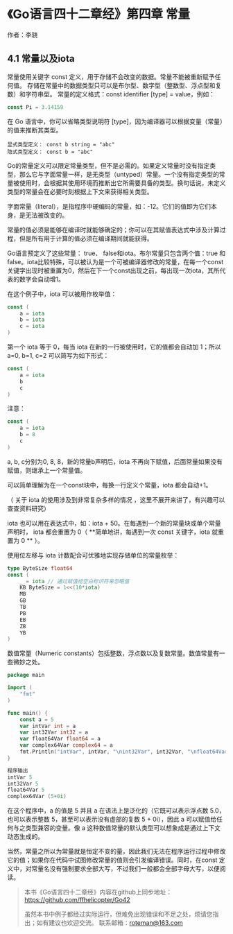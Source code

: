 # 《Go语言四十二章经》第四章 常量

作者：李骁

## 4.1 常量以及iota

常量使用关键字 const 定义，用于存储不会改变的数据。常量不能被重新赋予任何值。 
存储在常量中的数据类型只可以是布尔型、数字型（整数型、浮点型和复数）和字符串型。
常量的定义格式：const identifier [type] = value，例如：

```Go
const Pi = 3.14159
```
在 Go 语言中，你可以省略类型说明符 [type]，因为编译器可以根据变量（常量）的值来推断其类型。


    显式类型定义： const b string = "abc"
    隐式类型定义： const b = "abc"

Go的常量定义可以限定常量类型，但不是必需的。如果定义常量时没有指定类型，那么它与字面常量一样，是无类型（untyped）常量。一个没有指定类型的常量被使用时，会根据其使用环境而推断出它所需要具备的类型。换句话说，未定义类型的常量会在必要时刻根据上下文来获得相关类型。

字面常量（literal），是指程序中硬编码的常量，如：-12。它们的值即为它们本身，是无法被改变的。 

常量的值必须是能够在编译时就能够确定的；你可以在其赋值表达式中涉及计算过程，但是所有用于计算的值必须在编译期间就能获得。

Go语言预定义了这些常量： true、 false和iota。布尔常量只包含两个值：true 和 false。iota比较特殊，可以被认为是一个可被编译器修改的常量，在每一个const关键字出现时被重置为0，然后在下一个const出现之前，每出现一次iota，其所代表的数字会自动增1。

在这个例子中，iota 可以被用作枚举值：

```Go
const (
    a = iota
    b = iota
    c = iota
)
```

第一个 iota 等于 0，每当 iota 在新的一行被使用时，它的值都会自动加 1；所以 a=0, b=1, c=2 可以简写为如下形式：

```Go
const (
    a = iota
    b
    c
)
```
注意：

```Go
const (
    a = iota
    b = 8
    c
)
```
a, b, c分别为0, 8, 8，新的常量b声明后，iota 不再向下赋值，后面常量如果没有赋值，则继承上一个常量值。

可以简单理解为在一个const块中，每换一行定义个常量，iota 都会自动+1。

（ 关于 iota 的使用涉及到非常复杂多样的情况 ，这里不展开来讲了，有兴趣可以查查资料研究）

iota 也可以用在表达式中，如：iota + 50。在每遇到一个新的常量块或单个常量声明时， iota 都会重置为 0（ **简单地讲，每遇到一次 const 关键字，iota 就重置为 0 ** ）。

使用位左移与 iota 计数配合可优雅地实现存储单位的常量枚举：

```Go
type ByteSize float64
const (
    _ = iota // 通过赋值给空白标识符来忽略值
    KB ByteSize = 1<<(10*iota)
    MB
    GB
    TB
    PB
    EB
    ZB
    YB
)
```

数值常量（Numeric constants）包括整数，浮点数以及复数常量。数值常量有一些微妙之处。

```Go
package main

import (
	"fmt"
)

func main() {
	const a = 5
	var intVar int = a
	var int32Var int32 = a
	var float64Var float64 = a
	var complex64Var complex64 = a
	fmt.Println("intVar", intVar, "\nint32Var", int32Var, "\nfloat64Var", float64Var, "\ncomplex64Var", complex64Var)
}
```

```Go
程序输出
intVar 5 
int32Var 5 
float64Var 5 
complex64Var (5+0i)

```

在这个程序中，a 的值是 5 并且 a 在语法上是泛化的（它既可以表示浮点数 5.0，也可以表示整数 5，甚至可以表示没有虚部的复数 5 + 0i），因此 a 可以赋值给任何与之类型兼容的变量。像 a 这种数值常量的默认类型可以想象成是通过上下文动态生成的。


当然，常量之所以为常量就是恒定不变的量，因此我们无法在程序运行过程中修改它的值；如果你在代码中试图修改常量的值则会引发编译错误。同时，在const 定义中，对常量名没有强制要求全部大写，不过我们一般都会全部字母大写，以便阅读。



>本书《Go语言四十二章经》内容在github上同步地址：https://github.com/ffhelicopter/Go42
>
>
>虽然本书中例子都经过实际运行，但难免出现错误和不足之处，烦请您指出；如有建议也欢迎交流。
>联系邮箱：roteman@163.com